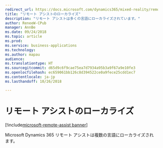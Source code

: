 ```yaml
---
redirect_url: https://docs.microsoft.com/dynamics365/mixed-reality/remote-assist/user-guide
title: "リモート アシストのローカライズ"
description: "リモート アシストは多くの言語にローカライズされています。"
author: ReneeW-CPub
manager: AnnBe
ms.date: 09/24/2018
ms.topic: article
ms.prod: 
ms.service: business-applications
ms.technology: 
ms.author: mapau
audience: 
ms.translationtype: HT
ms.sourcegitcommit: d65d9c6f9cae75ea7d7934a95b3a9f67a9e10fe3
ms.openlocfilehash: ec659061bb126c8d394522ce0a9fece25cdd1ec7
ms.contentlocale: ja-jp
ms.lasthandoff: 10/26/2018

---
```


# <a name="localization-of-remote-assist"></a>リモート アシストのローカライズ

[!include[microsoft-remote-assist banner](../includes/microsoft-remote-assist.md)]

Microsoft Dynamics 365 リモート アシストは複数の言語にローカライズされます。

